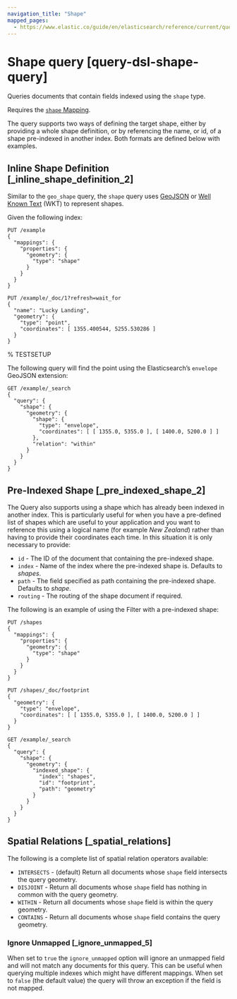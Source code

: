 ```yaml
---
navigation_title: "Shape"
mapped_pages:
  - https://www.elastic.co/guide/en/elasticsearch/reference/current/query-dsl-shape-query.html
---
```


# Shape query [query-dsl-shape-query]


Queries documents that contain fields indexed using the `shape` type.

Requires the [`shape` Mapping](/reference/elasticsearch/mapping-reference/shape.md).

The query supports two ways of defining the target shape, either by providing a whole shape definition, or by referencing the name, or id, of a shape pre-indexed in another index. Both formats are defined below with examples.

## Inline Shape Definition [_inline_shape_definition_2]

Similar to the `geo_shape` query, the `shape` query uses [GeoJSON](http://geojson.org) or [Well Known Text](https://en.wikipedia.org/wiki/Well-known_text_representation_of_geometry) (WKT) to represent shapes.

Given the following index:

```console
PUT /example
{
  "mappings": {
    "properties": {
      "geometry": {
        "type": "shape"
      }
    }
  }
}

PUT /example/_doc/1?refresh=wait_for
{
  "name": "Lucky Landing",
  "geometry": {
    "type": "point",
    "coordinates": [ 1355.400544, 5255.530286 ]
  }
}
```
%  TESTSETUP

The following query will find the point using the Elasticsearch’s `envelope` GeoJSON extension:

```console
GET /example/_search
{
  "query": {
    "shape": {
      "geometry": {
        "shape": {
          "type": "envelope",
          "coordinates": [ [ 1355.0, 5355.0 ], [ 1400.0, 5200.0 ] ]
        },
        "relation": "within"
      }
    }
  }
}
```


## Pre-Indexed Shape [_pre_indexed_shape_2]

The Query also supports using a shape which has already been indexed in another index. This is particularly useful for when you have a pre-defined list of shapes which are useful to your application and you want to reference this using a logical name (for example *New Zealand*) rather than having to provide their coordinates each time. In this situation it is only necessary to provide:

* `id` - The ID of the document that containing the pre-indexed shape.
* `index` - Name of the index where the pre-indexed shape is. Defaults to *shapes*.
* `path` - The field specified as path containing the pre-indexed shape. Defaults to *shape*.
* `routing` - The routing of the shape document if required.

The following is an example of using the Filter with a pre-indexed shape:

```console
PUT /shapes
{
  "mappings": {
    "properties": {
      "geometry": {
        "type": "shape"
      }
    }
  }
}

PUT /shapes/_doc/footprint
{
  "geometry": {
    "type": "envelope",
    "coordinates": [ [ 1355.0, 5355.0 ], [ 1400.0, 5200.0 ] ]
  }
}

GET /example/_search
{
  "query": {
    "shape": {
      "geometry": {
        "indexed_shape": {
          "index": "shapes",
          "id": "footprint",
          "path": "geometry"
        }
      }
    }
  }
}
```


## Spatial Relations [_spatial_relations]

The following is a complete list of spatial relation operators available:

* `INTERSECTS` - (default) Return all documents whose `shape` field intersects the query geometry.
* `DISJOINT` - Return all documents whose `shape` field has nothing in common with the query geometry.
* `WITHIN` - Return all documents whose `shape` field is within the query geometry.
* `CONTAINS` - Return all documents whose `shape` field contains the query geometry.


### Ignore Unmapped [_ignore_unmapped_5]

When set to `true` the `ignore_unmapped` option will ignore an unmapped field and will not match any documents for this query. This can be useful when querying multiple indexes which might have different mappings. When set to `false` (the default value) the query will throw an exception if the field is not mapped.



